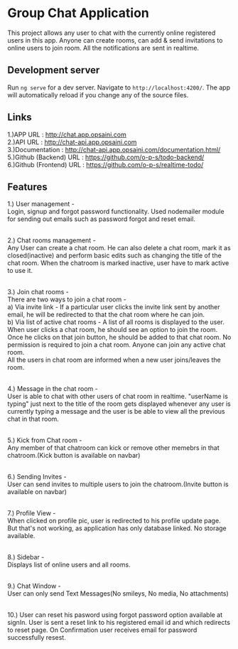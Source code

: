 # Group Chat Application

This project allows any user to chat with the currently online registered users in this app. Anyone can create rooms, can add & send invitations to online users to join room. All the notifications are sent in realtime.

## Development server

Run `ng serve` for a dev server. Navigate to `http://localhost:4200/`. The app will automatically reload if you change any of the source files.

## Links

  1.)APP URL : http://chat.app.opsaini.com <br/>
	2.)API URL : http://chat-api.app.opsaini.com <br/>
	3.)Documentation : http://chat-api.app.opsaini.com/documentation.html/ <br/>
	5.)Github (Backend) URL : https://github.com/o-p-s/todo-backend/ <br/>
	6.)Github (Frontend) URL : https://github.com/o-p-s/realtime-todo/ <br/>
  
## Features

1.) User management - <br/>
	  Login, signup and forgot password functionality. Used nodemailer module for sending out emails such as password forgot and reset email. <br/><br/>

2.) Chat rooms management - <br/>
	  Any User can create a chat room. He can also delete a chat room, mark it as closed(inactive) and perform basic edits such as changing the 
    title of the chat room. When the chatroom is marked inactive, user have to mark active to use it. <br/><br/>

3.) Join chat rooms - <br/>
	  There are two ways to join a chat room - <br/>
	    a) Via invite link - If a particular user clicks the invite link sent by another email, he will be redirected to that the chat room 
          where he can join. <br/>
	    b) Via list of active chat rooms - A list of all rooms is displayed to the user. When user clicks a chat room, he should see an option 
          to join the room. Once he clicks on that join button, he should be added to that chat room. No permission is required to join a 
          chat room. Anyone can join any active chat room. <br/>
      All the users in chat room are informed when a new user joins/leaves the room. <br/><br/>

4.) Message in the chat room - <br/>
	  User is able to chat with other users of chat room in realtime. "userName is typing" just next to the title of the room gets displayed 
    whenever any user is currently typing a message and the user is be able to view all the previous chat in that room. <br/><br/>

5.) Kick from Chat room - <br/>
	  Any member of that chatroom can kick or remove other memebrs in that chatroom.(Kick button is available on navbar) <br/><br/>

6.) Sending Invites - <br/>
	  User can send invites to multiple users to join the chatroom.(Invite button is available on navbar) <br/><br/>

7.) Profile View - <br/>
	  When clicked on profile pic, user is redirected to his profile update page. But that's not working, as application has only database   linked. No storage available. <br/><br/>

8.) Sidebar - <br/>
	  Displays list of online users and all rooms. <br/> <br/>

9.) Chat Window - <br/>
	  User can only send Text Messages(No smileys, No media, No attachments) <br/><br/>

10.) User can reset his pasword using forgot password option available at signIn. User is sent a reset link to his registered email id and 
      which redirects to reset page. On Confirmation user receives email for password successfully resest. 
